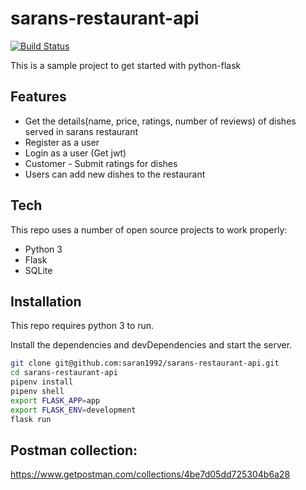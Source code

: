 # sarans-restaurant-api

[![Build Status](https://travis-ci.org/joemccann/dillinger.svg?branch=master)](https://travis-ci.org/joemccann/dillinger)

This is a sample project to get started with python-flask

## Features

- Get the details(name, price, ratings, number of reviews) of dishes served in sarans restaurant
- Register as a user
- Login as a user (Get jwt)
- Customer - Submit ratings for dishes
- Users can add new dishes to the restaurant

## Tech
This repo uses a number of open source projects to work properly:

- Python 3
- Flask
- SQLite

## Installation

This repo requires python 3 to run.

Install the dependencies and devDependencies and start the server.

```sh
git clone git@github.com:saran1992/sarans-restaurant-api.git
cd sarans-restaurant-api
pipenv install
pipenv shell
export FLASK_APP=app
export FLASK_ENV=development
flask run
```

## Postman collection: 
https://www.getpostman.com/collections/4be7d05dd725304b6a28
